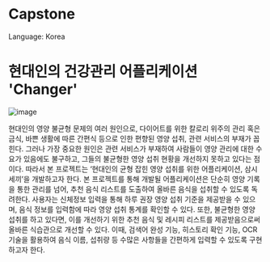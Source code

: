 # Capstone
Language: Korea

# 현대인의 건강관리 어플리케이션 'Changer'

![image](https://user-images.githubusercontent.com/32983832/113894467-f99b6780-9802-11eb-9d0d-0b440bc48401.png)

현대인의 영양 불균형 문제의 여러 원인으로, 다이어트를 위한 칼로리 위주의 관리 혹은 금식, 바쁜 생활에 따른 간편식 등으로 인한 편향된 영양 섭취, 관련 서비스의 부재가 꼽힌다. 그러나 가장 중요한 원인은 관련 서비스가 부재하여 사람들이 영양 관리에 대한 수요가 있음에도 불구하고, 그들의 불균형한 영양 섭취 현황을 개선하지 못하고 있다는 점이다. 따라서 본 프로젝트는 ‘현대인의 균형 잡힌 영양 섭취를 위한 어플리케이션, 삼시세끼’을 개발하고자 한다.
본 프로젝트를 통해 개발될 어플리케이션은 단순히 영양 기록을 통한 관리를 넘어, 추천 음식 리스트를 도출하여 올바른 음식을 섭취할 수 있도록 독려한다. 
사용자는 신체정보 입력을 통해 하루 권장 영양 섭취 기준을 제공받을 수 있으며, 음식 정보를 입력함에 따라 영양 섭취 통계를 확인할 수 있다. 또한, 불균형한 영양 섭취를 하고 있다면, 이를 개선하기 위한 추천 음식 및 레시피 리스트를 제공받음으로써 올바른 식습관으로 개선할 수 있다. 이때, 검색어 완성 기능, 히스토리 확인 기능, OCR 기술을 활용하여 음식 이름, 섭취량 등 수많은 사항들을 간편하게 입력할 수 있도록 구현하고자 한다. 
